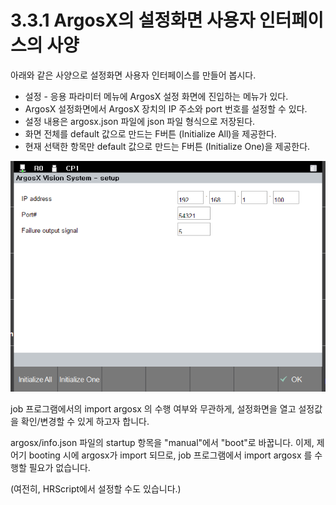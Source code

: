 # 3.3.1 ArgosX의 설정화면 사용자 인터페이스의 사양

아래와 같은 사양으로 설정화면 사용자 인터페이스를 만들어 봅시다.

* 설정 - 응용 파라미터 메뉴에 ArgosX 설정 화면에 진입하는 메뉴가 있다.
* ArgosX 설정화면에서 ArgosX 장치의 IP 주소와 port 번호를 설정할 수 있다.
* 설정 내용은 argosx.json 파일에 json 파일 형식으로 저장된다.
* 화면 전체를 default 값으로 만드는 F버튼 (Initialize All)을 제공한다.
* 현재 선택한 항목만 default 값으로 만드는 F버튼 (Initialize One)을 제공한다.

![](../../_assets/image_34.png)





job 프로그램에서의 import argosx 의 수행 여부와 무관하게, 설정화면을 열고 설정값을 확인/변경할 수 있게 하고자 합니다.

argosx/info.json 파일의 startup 항목을 "manual"에서 "boot"로 바꿉니다. 이제, 제어기 booting 시에 argosx가 import 되므로, job 프로그램에서 import argosx 를 수행할 필요가 없습니다.

(여전히, HRScript에서 설정할 수도 있습니다.)
